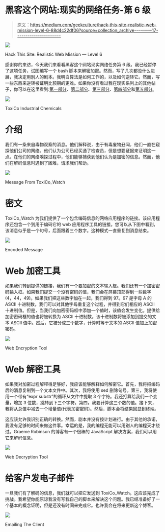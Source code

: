 # 黑客这个网站:现实的网络任务-第 6 级

> 原文：<https://medium.com/geekculture/hack-this-site-realistic-web-mission-level-6-88d4c22df06?source=collection_archive---------17----------------------->

![](img/678b3176bf62b31996139e5b8923c165.png)

Hack This Site: Realistic Web Mission — Level 6

感谢你的来访，今天我们来看看黑客这个网站现实网络任务第 6 级。我已经暂停了这项任务，试图编写一个 bash 脚本来解密加密。然而，写了几次都没什么进展，我决定用别人的剧本。我明白算法是如何工作的，以及如何逆转它。然而，写一些东西来逆转被证明比预期的更难。如果你没有看过我在现实系列上的其他帖子，你可以在这里看到:[第一部分](https://haxez.org/2021/09/hack-this-site-realistic-web-missions-level-1/)、[第二部分](https://haxez.org/2021/09/hack-this-site-realistic-web-mission-level-2/)、[第三部分](https://haxez.org/2021/09/hack-this-site-realistic-web-mission-level-3/)、[第四部分](https://haxez.org/2021/09/hack-this-site-realistic-web-mission-level-4/)和[第五部分](https://haxez.org/2021/09/hack-this-site-realistic-web-mission-level-5/)。

![](img/57039f815db483cb110b3c80ae8db3ef.png)

ToxiCo Industrial Chemicals

# 介绍

我们有一条来自毒物观察的消息。他们解释说，由于有毒废物丑闻，他们一直在窥探他们公司的网络。他们认为公司已经买通了检查员，但是想要证据来证明这一点。在他们的网络嗅探过程中，他们能够捕获到他们认为是加密的信息。然而，他们在解码信息时遇到了困难，请求我们帮助。

![](img/29261040149c355b641410e23bb6937f.png)

Message From ToxiCo_Watch

# 密文

ToxiCo_Watch 为我们提供了一个包含编码信息的网络应用程序的链接。该应用程序还包含一个到用于编码它的 web 应用程序工具的链接。您可以从下图中看到，该消息似乎是一个句号，后面跟着三个数字。这种模式一直重复到消息结束。

![](img/c1967f04cc8b76325c58f4d02c115c14.png)

Encoded Message

# Web 加密工具

如果我们转到提供的链接，我们有一个要加密的文本输入框。我们还有一个加密密码输入框。如果我们提交一个没有密码的值，我们会在屏幕顶部得到一些数字(4，44，49)。如果我们把这些数字加在一起，我们得到 97。97 是字母 A 的 ASCII 十进制数，我们可以对其他字母重复这个过程，并得到它们相应的 ASCII 十进制值。但是，当我们向加密密码框中添加一个值时，该值会发生变化。提供给加密密码框的值也将被转换为 ASCII 十进制数，该十进制数将被添加到提交的文本 ASCII 值中。然后，它被分成三个数字，计算时等于文本的 ASCII 值加上加密密码。

![](img/5b6c5a39dd4b9080bca276d2d02bbd0d.png)

Web Encryption Tool

# Web 解密工具

如果我对加密过程解释得足够好，我应该能够解释如何解密它。首先，我将把编码后的消息复制到一个文本文件中。其次，我将使用 sed 删除句号。第三，我将使用一个带有“expr substr”的循环从文件中提取 3 个字符。我还打算给我们一个变量，增加 3 位数，跳转到下三个字符。第四，我要计算这三个数的值。接下来，我将从总值中减去一个增量值(代表加密密码)。然后，脚本会将结果回显到终端。

这应该允许我识别正确的转换。然而，剧本并没有按计划进行。由于其他的承诺，我没有足够的时间来做这件事。幸运的是，我的编程无能可以用别人的编程天才绕过。Graeme Robinson 的博客有一个很棒的 JavaScript 解决方案，我们可以用它来解码信息。

![](img/f4fe8fac90e5876fceeddd11ef2e353e.png)

Web Decryption Tool

# 给客户发电子邮件

一旦我们有了解码的信息，我们就可以把它发送到 ToxiCo_Watch。这应该完成了挑战。我希望你能原谅我没有写我自己的脚本来解决这个问题。我已经准备好了一个基本的概念证明，但是还没有时间来完成它。也许我会在将来更新这个博客。

![](img/0a9aa83015f706dc474157833c41c076.png)

Emailing The Client